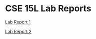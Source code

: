 
# CSE 15L Lab Reports

[Lab Report 1](https://cgaldston.github.io/cse15l-lab-reports/lab-report-1-week-2.html)


[Lab Report 2](https://cgaldston.github.io/cse15l-lab-reports/week4-lab-report2.html)


